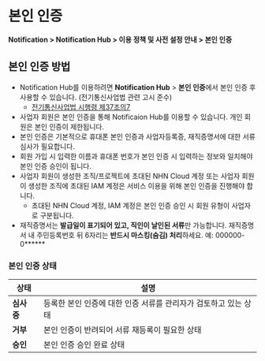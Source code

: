 <style>
.page__rnb .lst_rnb_item .rnb_item:first-of-type a {
    display: inline !important;
}
</style>
<h1>본인 인증</h1>

**Notification > Notification Hub > 이용 정책 및 사전 설정 안내 > 본인 인증**

<span id="identity-verification"></span>

## 본인 인증 방법

* Notification Hub를 이용하려면 **Notification Hub** > **본인 인증**에서 본인 인증 후 사용할 수 있습니다. (전기통신사업법 관련 고시 준수)
    * [전기통신사업법 시행령 제37조의7](https://www.law.go.kr/법령/전기통신사업법시행령/(20240731,34761,20240730)/제37조의7)
* 사업자 회원은 본인 인증을 통해 Notificaion Hub를 이용할 수 있습니다. 개인 회원은 본인 인증이 제한됩니다.
* 본인 인증은 기본적으로 휴대폰 본인 인증과 사업자등록증, 재직증명서에 대한 서류 심사가 필요합니다. 
* 회원 가입 시 입력한 이름과 휴대폰 번호가 본인 인증 시 입력하는 정보와 일치해야 본인 인증 승인이 됩니다.
* 사업자 회원이 생성한 조직/프로젝트에 초대된 NHN Cloud 계정 또는 사업자 회원이 생성한 조직에 초대된 IAM 계정은 서비스 이용을 위해 본인 인증을 진행해야 합니다.
    * 초대된 NHN Cloud 계정, IAM 계정은 본인 인증 승인 시 회원 유형이 사업자로 구분됩니다.
* 재직증명서는 **발급일이 표기되어 있고, 직인이 날인된 서류**만 가능합니다. 재직증명서 내 주민등록번호 뒤 6자리는 **반드시 마스킹(숨김) 처리**하세요. 예: 000000-0\*\*\*\*\*\*

### 본인 인증 상태

| 상태       | 설명 |
|----------| --- |
| **심사 중** | 등록한 본인 인증에 대한 인증 서류를 관리자가 검토하고 있는 상태 |
| **거부**   | 본인 인증이 반려되어 서류 재등록이 필요한 상태 |
| **승인**   | 본인 인증 승인 완료 상태 |
